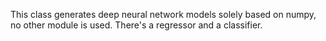 This class generates deep neural network models solely based on numpy, no other module is used.
There's a regressor and a classifier.
